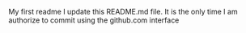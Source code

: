 My first readme
I update this README.md file. It is the only time I am authorize to commit using the github.com interface
